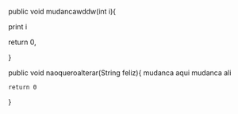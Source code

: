 public void mudancawddw(int i){

print i

return 0,

}


public void naoqueroalterar(String feliz){
mudanca aqui
mudanca ali

    return 0
}

